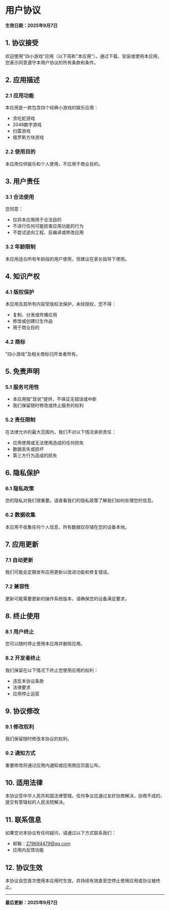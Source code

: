 # 用户协议

**生效日期：2025年9月7日**

## 1. 协议接受

欢迎使用"四小游戏"应用（以下简称"本应用"）。通过下载、安装或使用本应用，您表示同意遵守本用户协议的所有条款和条件。

## 2. 应用描述

### 2.1 应用功能
本应用是一款包含四个经典小游戏的娱乐应用：
- 贪吃蛇游戏
- 2048数字游戏
- 扫雷游戏
- 俄罗斯方块游戏

### 2.2 使用目的
本应用仅供娱乐和个人使用，不应用于商业目的。

## 3. 用户责任

### 3.1 合法使用
您同意：
- 仅将本应用用于合法目的
- 不进行任何可能损害应用功能的行为
- 不尝试逆向工程、反编译或修改应用

### 3.2 年龄限制
本应用适合所有年龄段的用户使用，但建议在家长指导下使用。

## 4. 知识产权

### 4.1 版权保护
本应用及其所有内容受版权法保护。未经授权，您不得：
- 复制、分发或传播应用
- 修改或创建衍生作品
- 用于商业目的

### 4.2 商标
"四小游戏"及相关商标归开发者所有。

## 5. 免责声明

### 5.1 服务可用性
- 本应用按"现状"提供，不保证无错误或中断
- 我们保留随时修改或终止服务的权利

### 5.2 责任限制
在法律允许的最大范围内，我们不对以下情况承担责任：
- 应用使用或无法使用造成的任何损失
- 数据丢失或损坏
- 第三方行为造成的损失

## 6. 隐私保护

### 6.1 隐私政策
您的隐私对我们很重要。请查看我们的隐私政策了解我们如何处理您的信息。

### 6.2 数据收集
本应用不收集任何个人信息，所有数据仅存储在您的设备本地。

## 7. 应用更新

### 7.1 自动更新
我们可能会定期发布应用更新以改进功能和修复错误。

### 7.2 兼容性
更新可能需要更新的操作系统版本，请确保您的设备满足要求。

## 8. 终止使用

### 8.1 用户终止
您可以随时停止使用本应用并删除应用。

### 8.2 开发者终止
我们保留在以下情况下终止您使用应用的权利：
- 违反本协议条款
- 法律要求
- 应用停止运营

## 9. 协议修改

### 9.1 修改权利
我们保留随时修改本协议的权利。

### 9.2 通知方式
重要修改将通过应用内通知或应用商店页面公布。

## 10. 适用法律

本协议受中华人民共和国法律管辖。任何争议应通过友好协商解决，协商不成的，提交有管辖权的人民法院解决。

## 11. 联系信息

如果您对本协议有任何疑问，请通过以下方式联系我们：

- 邮箱：279694479@qq.com
- 应用内反馈功能

## 12. 协议生效

本协议自您首次使用本应用时生效，并持续有效直至您停止使用应用或协议被终止。

---

**最后更新：2025年9月7日**


